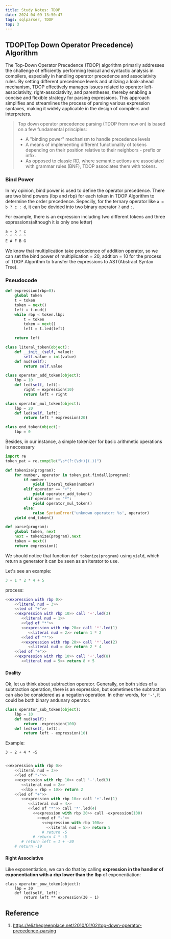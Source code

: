 ```yaml
---
title: Study Notes: TDOP  
date: 2024-04-09 13:50:47
tags: sqlparser, TDOP
top: 3
---
```

## TDOP(Top Down Operator Precedence) Algorithm

The Top-Down Operator Precedence (TDOP) algorithm primarily addresses the challenge of efficiently performing lexical and syntactic analysis in compilers, especially in handling operator precedence and associativity rules. By setting different precedence levels and utilizing a look-ahead mechanism, TDOP effectively manages issues related to operator left-associativity, right-associativity, and parentheses, thereby enabling a concise and flexible strategy for parsing expressions. This approach simplifies and streamlines the process of parsing various expression syntaxes, making it widely applicable in the design of compilers and interpreters.

> Top down operator precedence parsing (TDOP from now on) is based on a few fundamental principles:
>
> * A "binding power" mechanism to handle precedence levels
> * A means of implementing different functionality of tokens depending on their position relative to their neighbors - prefix or infix.
> * As opposed to classic RD, where semantic actions are associated with grammar rules (BNF), TDOP associates them with tokens.

### Bind Power

In my opinion, bind power is used to define the operator precedence. There are two bind powers (lbp and rbp) for each token in TDOP Algorithm to determine the order precedence. Sepecilly, for the ternary operator like `a = b ? c : d`, it can be devided into two binary operator `?` and `:`.

For example, there is an expression including two different tokens and three expressions(although it is only one letter)

```python
a + b * c
^ ^ ^ ^ ^
E A F B G
```

We know that multiplication take precedence of addition operator, so we can set the bind power of multiplication = 20, addtion = 10 for the process of TDOP Algorithm to transfer the expressions to AST(Abstract Syntax Tree).

### Pseudocode

```python
def expression(rbp=0):
    global token
    t = token
    token = next()
    left = t.nud()
    while rbp < token.lbp:
        t = token
        token = next()
        left = t.led(left)

    return left

class literal_token(object):
    def __init__(self, value):
        self.value = int(value)
    def nud(self):
        return self.value

class operator_add_token(object):
    lbp = 10
    def led(self, left):
        right = expression(10)
        return left + right

class operator_mul_token(object):
    lbp = 20
    def led(self, left):
        return left * expression(20)

class end_token(object):
    lbp = 0

```

Besides, in our instance, a simple tokenizer for basic arithmetic operations is neccessary

```python
import re
token_pat = re.compile("\s*(?:(\d+)|(.))")

def tokenize(program):
    for number, operator in token_pat.findall(program):
        if number:
            yield literal_token(number)
        elif operator == "+":
            yield operator_add_token()
        elif operator == "*":
            yield operator_mul_token()
        else:
            raise SyntaxError('unknown operator: %s', operator)
    yield end_token()

def parse(program):
    global token, next
    next = tokenize(program).next
    token = next()
    return expression()
```

We should notice that function `def tokenize(program)` using `yield`, which return a generator it can be seen as an iterator to use.

Let's see an example:

```matlab
3 + 1 * 2 * 4 + 5
```

process:

```matlab
<<expression with rbp 0>> 
    <<literal nud = 3>>
    <<led of "+">>
    <<expression with rbp 10>> call '+'.led(3)
       <<literal nud = 1>>
       <<led of "*">>
       <<expression with rbp 20>> call '*'.led(1)
          <<literal nud = 2>> return 1 * 2
       <<led of "*">>
       <<expression with rbp 20>> call '*'.led(2)
          <<literal nud = 4>> return 2 * 4
    <<led of "+">>
    <<expression with rbp 10>> call '+'.led(8)
       <<literal nud = 5>> return 8 + 5
```

#### Duality

Ok, let us think about subtraction operator. Generally, on both sides of a subtraction operation, there is an expression, but sometimes the subtraction can also be considered as a negation operation. In other words, for `'-'`, it could be both binary andunary operator.

```python
class operator_sub_token(object):
    lbp = 10
    def nud(self):
        return -expression(100)
    def led(self, left):
        return left - expression(10)
```

Example:

```
3 - 2 + 4 * -5
```

```python

<<expression with rbp 0>> 
    <<literal nud = 3>>
    <<led of "-">>
    <<expression with rbp 10>> call '-'.led(3)
       <<literal nud = 2>>
       <<lbp = rbp = 10>> return 2
    <<led of "+">> 
       <<expression with rbp 10>> call '+'.led(1)
          <<literal nud = 4>>
          <<led of "*">> call '*'.led(4)
            <<expression with rbp 20>> call -expression(100)
              <<nud of "-">> 
                <<expression with rbp 100>>
                  <<literal nud = 5>> return 5
                # return -5
            # return 4 * -5
       # return left = 1 + -20
    # return -19
```

#### Right Associative

Like exponentiation, we can do that by calling **expression** **in the handler of exponentiation with a** **rbp** **lower than the** **lbp** of exponentiation:

```
class operator_pow_token(object):
    lbp = 30
    def led(self, left):
        return left ** expression(30 - 1)
```

## Reference

1. https://eli.thegreenplace.net/2010/01/02/top-down-operator-precedence-parsing